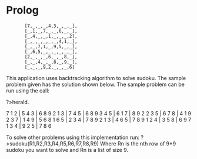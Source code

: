 # Prolog
           [7,_,_,_,4,3,_,_,_],
           [_,1,_,7,_,_,6,_,_],
           [_,4,_,_,1,_,_,_,2],
           [_,_,_,_,_,_,4,1,_],
           [_,_,7,1,_,9,5,_,_],
           [_,6,5,_,_,_,_,_,_],
           [2,_,_,_,6,_,_,8,_],
           [_,_,4,_,_,8,_,9,_],
           [_,_,_,9,2,_,_,_,6]
This application uses backtracking algorithm to solve sudoku. The sample problem given has the solution shown below. The sample problem can be run using the call:
         
  ?>herald.

7 1 2 | 5 4 3 | 6 8 9 
2 1 3 | 7 4 5 | 6 8 9 
3 4 5 | 6 1 7 | 8 9 2 
2 3 5 | 6 7 8 | 4 1 9 
2 3 7 | 1 4 9 | 5 6 8 
1 6 5 | 2 3 4 | 7 8 9 
2 1 3 | 4 6 5 | 7 8 9 
1 2 4 | 3 5 8 | 6 9 7 
1 3 4 | 9 2 5 | 7 8 6 

To solve other problems using this implementation run:
  ?>sudoku(R1,R2,R3,R4,R5,R6,R7,R8,R9)
Where Rn is the nth row of 9*9 sudoku you want to solve and Rn is a list of size 9.
